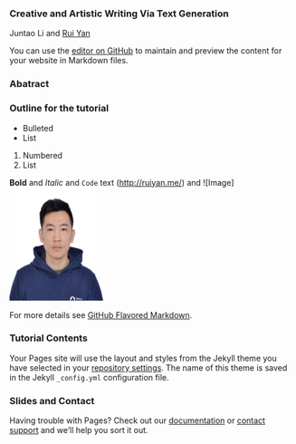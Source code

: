 ### Creative and Artistic Writing Via Text Generation
Juntao Li and [Rui Yan](http://ruiyan.me/)

You can use the [editor on GitHub](https://github.com/lijuntaopku/AAAI2020-tutorial/edit/master/README.md) to maintain and preview the content for your website in Markdown files.



### Abatract 





### Outline for the tutorial

- Bulleted
- List

1. Numbered
2. List

**Bold** and _Italic_ and `Code` text
(http://ruiyan.me/) and ![Image]
<img src="juntao_li.jpg" width="165" height="200" />


For more details see [GitHub Flavored Markdown](https://guides.github.com/features/mastering-markdown/).

### Tutorial Contents

Your Pages site will use the layout and styles from the Jekyll theme you have selected in your [repository settings](https://github.com/lijuntaopku/AAAI2020-tutorial/settings). The name of this theme is saved in the Jekyll `_config.yml` configuration file.

### Slides and Contact

Having trouble with Pages? Check out our [documentation](https://help.github.com/categories/github-pages-basics/) or [contact support](https://github.com/contact) and we’ll help you sort it out.
